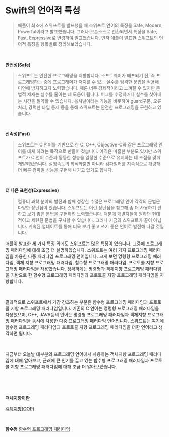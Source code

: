 # Swift의 언어적 특성
>애플이 최초에 스위프트를 발표했을 때 스위프트 언어의 특징을 Safe, Modern, Powerful이라고 발표헀습니다. 그러나 오픈소스로 전환되면서 특징을 Safe, Fast, Expressive로 변경하여 발표했습니다. 먼저 애플이 발표한 스위프트의 언어적 특징을 항목별로 정리해보았습니다. 

<br>

**안전성(Safe)**
>스위프트는 안전한 프로그래밍을 지향합니다. 소프트웨어가 배포되기 전, 즉 프로그래밍하는 중에 프로그래머가 저지를 수 있는 실수를 엄격한 문법을 적용해 미연에 방지하고자 노력했습니다. 때론 너무 강제적이라고 느껴질 수 있지만 문법적 제재는 실수를 줄이는 데 도움이 됩니다. 버그를 수정하거나 실수를 찾아내는 시간을 절약할 수 있습니다. 옵셔널이라는 기능을 비롯하여 guard구문, 오류처리, 강력한 타입 통제 등을 통해 스위프트는 안전한  프로그래밍을 구현하고 있습니다.

<br>

**신속성(Fast)**
> 스위프트는 C 언어를 기반으로 한 C, C++, Objective-C와 같은 프로그래밍 언어를 대체 하려는 목적으로 만들어 졌습니다. 아직은 미흡한 부분도 있지만 스위프트가 C 언어 수준과 동등한 성능을 일정한 수준으로 유지하는 데 초점을 맞춰 개발되었습니다. 실행속도의 최적화뿐만 아니라 컴파일러를 지속적으로 개량해 더 빠른 컴파일 성능을 구현해 나가고 있기도 합니다.

<br>

**더 나은 표현성(Expressive)**
> 컴퓨터 과학 분야의 발전과 함께 성장한 수많은 프로그래밍 언어 각각의 문법은 다양한 장단점이 있습니다. 스위프트는 이런 장단점을 참고해 좀 더 사용하기 편하고 보기 좋은 문법을 구현하려 노력했습니다. 덕분에 개발자들이 원하던 현대적이고 세련된 문법을 구사할 수 있습니다. 그러나 지금의 스위프트가 끝이 아닙니다. 계속된 업데이트를 통해 더욱 보기 좋고 쓰기 좋은 언어로 발전해 나갈 것입니다.

애플이 발표한 세 가지 특징 외에도 스위프트는 많은 특징이 있습니다. 그중에 프로그래밍 패러다임에 대해 조금 더 설명하겠습니다. 스위프트는 여러 가지 프로그래밍 패러다임을 차용한 다중 패러다임 프로그래밍 언어입니다. 크게 보면 명령형 프로그래밍 패러다임, 객체 지향 프로그래밍 패러다임, 함수형 프로그래밍 패러다임. 프로토콜 지향 프로그래밍 패러다임을 차용했습니다. 정확하게는 명령형과 객체지향 프로그래밍 패러다임을 기반으로 한 함수형 프로그래밍 패러다임과 프로토콜 지향 프로그래밍 패러다임을 지향합니다.

<br>

결과적으로 스위프트에서 가장 강조하는 부분은 함수형 프로그래밍 패러다임과 프로토콜 지향 프로그래밍 패러다임입니다.
기존의 C 언어는 명령형 프로그래밍 패러다임을 차용했으며, C++, JAVA등의 언어는 명령형 프로그래밍 패러다임과 객체지향 프로그래밍 패러다임을 동시에 차용한 다중 프로그래밍 패러다임 언어입니다. 스위프트는 여기에 함수형 프로그래밍 패러다임과 프로토콜 지향 프로그래밍 
패러다임을 더한 언어라고 생각하면 됩니다.

<br>

지금부터 오늘날 대부분의 프로그래밍 언어에서 차용하는 객체지향 프로그래밍 패러다임에 대해 알아보고, 근래에 큰 인기를 끌고 있는 함수형 프로그래밍 패러다임과 프로토콜 지향 프로그래밍 패러다임에 대해 조금 더 알아보겠습니다.

<br><br><br>

**객체지향이란**

[객체지향(OOP)]()

<br>

**함수형**
[함수형 프로그래밍 패러다임]()